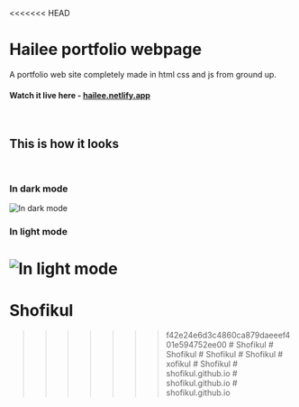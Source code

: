 <<<<<<< HEAD
# Hailee portfolio webpage

A portfolio web site completely made in html css and js from ground up.

#### Watch it live here - [hailee.netlify.app](https://hailee.netlify.app/)

<br>

## This is how it looks

<br>

### In dark mode

![In dark mode](./preview/hailee-dark.png)

### In light mode

![In light mode](./preview/hailee-light.png)
=======
# Shofikul
>>>>>>> f42e24e6d3c4860ca879daeeef401e594752ee00
#   S h o f i k u l  
 #   S h o f i k u l  
 #   S h o f i k u l  
 #   S h o f i k u l  
 #   x o f i k u l  
 #   S h o f i k u l  
 #   s h o f i k u l . g i t h u b . i o  
 #   s h o f i k u l . g i t h u b . i o  
 #   s h o f i k u l . g i t h u b . i o  
 